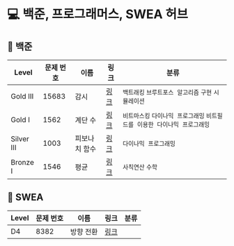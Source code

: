 # 💻 백준, 프로그래머스, SWEA 허브


## 📁 백준

| Level | 문제 번호 | 이름 | 링크 | 분류 |
|--------|------------|------|------|--------|
| Gold III | 15683 | 감시 | [링크](%EB%B0%B1%EC%A4%80%5CGold%5C15683.%E2%80%85%EA%B0%90%EC%8B%9C%5CREADME.md) | `백트래킹` `브루트포스 알고리즘` `구현` `시뮬레이션`  |
| Gold I | 1562 | 계단 수 | [링크](%EB%B0%B1%EC%A4%80%5CGold%5C1562.%E2%80%85%EA%B3%84%EB%8B%A8%E2%80%85%EC%88%98%5CREADME.md) | `비트마스킹` `다이나믹 프로그래밍` `비트필드를 이용한 다이나믹 프로그래밍`  |
| Silver III | 1003 | 피보나치 함수 | [링크](%EB%B0%B1%EC%A4%80%5CSilver%5C1003.%E2%80%85%ED%94%BC%EB%B3%B4%EB%82%98%EC%B9%98%E2%80%85%ED%95%A8%EC%88%98%5CREADME.md) | `다이나믹 프로그래밍`  |
| Bronze I | 1546 | 평균 | [링크](%EB%B0%B1%EC%A4%80%5CBronze%5C1546.%E2%80%85%ED%8F%89%EA%B7%A0%5CREADME.md) | `사칙연산` `수학`  |


## 📁 SWEA

| Level | 문제 번호 | 이름 | 링크 | 분류 |
|--------|------------|------|------|--------|
| D4 | 8382 | 방향 전환 | [링크](SWEA%5CD4%5C8382.%E2%80%85%EB%B0%A9%ED%96%A5%E2%80%85%EC%A0%84%ED%99%98%5CREADME.md) |  |

